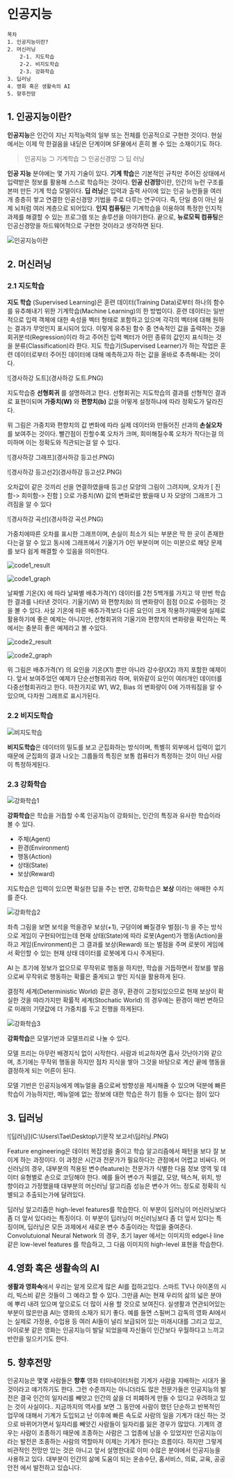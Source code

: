 # 인공지능

```
목차
1. 인공지능이란?
2. 머신러닝
	2-1. 지도학습
	2-2. 비지도학습
	2-3. 강화학습
3. 딥러닝
4. 영화 혹은 생활속의 AI
5. 향후전망
```



## 1. 인공지능이란?

**인공지능**은 인간이 지닌 지적능력의 일부 또는 전체를 인공적으로 구현한 것이다. 현실에서는 이제 막 한걸음을 내딛은 단계이며 SF물에서 흔히 볼 수 있는 소재이기도 하다.

> 인공지능 ⊃ 기계학습 ⊃ 인공신경망 ⊃ 딥 러닝

**인공 지능** 분야에는 몇 가지 기술이 있다. **기계 학습**은 기본적인 규칙만 주어진 상태에서 입력받은 정보를 활용해 스스로 학습하는 것이다. **인공 신경망**이란, 인간의 뉴런 구조를 본떠 만든 기계 학습 모델이다. **딥 러닝**은 입력과 출력 사이에 있는 인공 뉴런들을 여러개 층층히 쌓고 연결한 인공신경망 기법을 주로 다루는 연구이다. 즉, 단일 층이 아닌 실제 뇌처럼 여러 계층으로 되어있다. **인지 컴퓨팅**은 기계학습을 이용하여 특정한 인지적 과제를 해결할 수 있는 프로그램 또는 솔루션을 이야기한다. 끝으로, **뉴로모픽 컴퓨팅**은 인공신경망을 하드웨어적으로 구현한 것이라고 생각하면 된다.

![인공지능이란](인공지능이란.PNG)

## 2. 머신러닝



### 2.1 지도학습

**지도 학습** (Supervised Learning)은 훈련 데이터(Training Data)로부터 하나의 함수를 유추해내기 위한 기계학습(Machine Learning)의 한 방법이다. 훈련 데이터는 일반적으로 입력 객체에 대한 속성을 벡터 형태로 포함하고 있으며 각각의 벡터에 대해 원하는 결과가 무엇인지 표시되어 있다. 이렇게 유추된 함수 중 연속적인 값을 출력하는 것을 회귀분석(Regression)이라 하고 주어진 입력 벡터가 어떤 종류의 값인지 표식하는 것을 분류(Classification)라 한다. 지도 학습기(Supervised Learner)가 하는 작업은 훈련 데이터로부터 주어진 데이터에 대해 예측하고자 하는 값을 올바로 추측해내는 것이다. 

![경사하강 도트](경사하강 도트.PNG)

지도학습중 **선형회귀** 를 설명하려고 한다. 선형회귀는 지도학습의 결과를 선형적인 결과로 표현이되며 **가중치(W)** 와 **편향치(b)** 값을 어떻게 설정하냐에 따라 정확도가 달라진다.

위 그림은 가중치와 편향치의 값 변화에 따라 실제 데이터와 만들어진 선과의 **손실오차**를 보여주는 것이다. 빨간점이 진할수록 오차가 크며, 희미해질수록 오차가 작다는걸 의미하며 이는 정확도와 직관되는걸 알 수 있다. 

![경사하강 그래프](경사하강 등고선.PNG)

![경사하강 등고선2](경사하강 등고선2.PNG)

오차값이 같은 것끼리 선을 연결하였을때 등고선 모양의 그림이 그려지며, 오차가 [ 진함-> 희미함-> 진함 ] 으로 가중치(W) 값의 변화로만 봤을때 U 자 모양의 그래프가 그려짐을 알 수 있다

![경사하강 곡선](경사하강 곡선.PNG)

가중치에따른 오차를 표시한 그래프이며, 손실이 최소가 되는 부분은 딱 한 곳이 존재한다는걸 알 수 있고 동시에 그래프에서 기울기가 0인 부분이며 이는 미분으로 해당 문제를 보다 쉽게 해결할 수 있음을 의미한다. 

![code1_result](code1_result.PNG)

![code1_graph](code1_graph.PNG)

날짜별 기온(X) 에 따라 날짜별 배추가격(Y) 데이터를 2천 5백개를 가지고 약 만번 학습한 결과를 나타낸 것이다. 기울기(W) 와 편향치(b) 의 변화량이 점점 0으로 수렴하는 것을 볼 수 있다. 사실 기온에 따른 배추가격보다 다른 요인이 크게 작용하기때문에 실제로 활용하기에 좋은 예제는 아니지만, 선형회귀의 기울기와 편향치의 변화량을 확인하는 쪽에서는 충분히 좋은 예제라고 볼 수있다.

![code2_result](code2_result.PNG)

![code2_graph](code2_graph.PNG)

 

위 그림은 배추가격(Y) 의 요인을 기온(X1) 뿐만 아니라 강수량(X2) 까지 포함한 예제이다. 앞서 보여주었던 예제가 단순선형회귀라 하며, 위와같이 요인이 여러개인 데이터를 다중선형회귀라고 한다. 마찬가지로 W1, W2, Bias 의 변화량이 0에 가까워짐을 알 수 있으며, 다차원 그래프로 표시가된다.



### 2.2 비지도학습

![비지도학습](비지도학습.PNG)

**비지도학습**은 데이터의 밀도를 보고 군집화하는 방식이며, 특별히 외부에서 입력이 없기때문에 군집화의 결과 나오는 그룹들의 특징은 보통 컴퓨터가 특정하는 것이 아닌 사람이 특정하게된다.



### 2.3 강화학습

![강화학습1](강화학습1.PNG)



**강화학습**은 학습을 거듭할 수록 인공지능이 강화되는, 인간의 특징과 유사한 학습이라 볼 수 있다.

- 주체(Agent) 
- 환경(Environment) 
- 행동(Action) 
- 상태(State) 
- 보상(Reward) 

지도학습은 입력이 있으면 확실한 답을 주는 반면, 강화학습은 **보상** 이라는 애매한 수치를 준다.

![강화학습2](강화학습2.PNG)

좌측 그림을 보면 보석을 먹을경우 보상(+1), 구덩이에 빠질경우 벌점(-1) 을 주는 방식으로 게임이 구현되어있는데 현재 상태(State)에 따라 로봇(Agent)가 행동(Action)을 하고 게임(Environment)은 그 결과를 보상(Reward) 또는 벌점을 주며 로봇이 게임에서 확인할 수 있는 현재 상태 데이터를 로봇에게 다시 주게된다.

AI 는 초기에 정보가 없으므로 무작위로 행동을 하지만, 학습을 거듭하면서 정보를 쌓음으로써 무작위로 행동하는 확률은 줄게되고 쌓인 지식을 활용하게 된다.

결정적 세계(Deterministic World) 같은 경우,  환경이 고정되있으므로 현재 보상이 확실한 것을 따라가지만 확률적 세계(Stochatic World) 의 경우에는 환경이 매번 변하므로 미래의 기댓값에 더 가중치를 두고 진행을 하게된다.

![강화학습3](강화학습3.PNG)

 **강화학습**은 모델기반과 모델프리로 나눌 수 있다.

모델 프리는 아무런 배경지식 없이 시작한다. 사람과 비교하자면 흡사 갓난아기와 같으며, 초기에는 무작위 행동을 하지만 점차 지식을 쌓아 그것을 바탕으로 계산 끝에 행동을 결정하게 되는 어른이 된다.

모델 기반은 인공지능에게 메뉴얼을 줌으로써 방향성을 제시해줄 수 있으며 덕분에 빠른 학습이 가능하지만, 메뉴얼에 없는 정보에 대한 학습은 하기 힘들 수 있다는 점이 있다



## 3. 딥러닝

![딥러닝](C:\Users\Tae\Desktop\기문작 보고서\딥러닝.PNG)

Feature engineering은 데이터 복잡성을 줄이고 학습 알고리즘에서 패턴을 보다 잘 보이게 하는 과정이다. 이 과정은 시간과 전문가가 필요하다는 관점에서 어렵고 비싸다. 머신러닝의 경우, 대부분의 적용된 변수(feature)는 전문가가 식별한 다음 정보 영역 및 데이터 유형별로 손으로 코딩해야 한다.  예를 들어 변수가 픽셀값, 모양, 텍스쳐, 위치, 방향이라고 가정했을때 대부분의 머신러닝 알고리즘 성능은 변수가 어느 정도로 정확히 식별되고 추출되는가에 달려있다.

딥러닝 알고리즘은 high-level features를 학습한다. 이 부분이 딥러닝이 머신러닝보다 좀 더 앞서 있다라는 특징이다. 이 부분이 딥러닝이 머신러닝보다 좀 더 앞서 있다는 특징이며, 딥러닝은 모든 과제에서 새로운 변수 추출이라는 작업을 줄여준다. Convolutuional Neural Network 의 경우, 초기 layer 에서는 이미지의 edge나 line 같은 low-level features 를 학습하고, 그 다음 이미지의 high-level 표현을 학습한다.



## 4.영화 혹은 생활속의 AI

**생활과 영화속**에서 우리는 알게 모르게 많은 AI를 접하고있다. 스마트 TV나 아이폰의 시리, 빅스비 같은 것들이 그 예라고 할 수 있다. 그만큼 AI는 현재 우리의 삶의 넓은 분야에 뿌리 내려 있으며 앞으로도 더 많이 사용 할 것으로 보여진다. 실생활과 연관되어있는 부분이 많은만큼  AI는 영화의 소재가 되기 좋다. 예를 들면 스필버그 감독의 영화 AI에서는 실제로 가정용, 수업용 등 여러 AI들이 널리 보급되어 있는 미래시대를 그리고 있고, 아이로봇 같은 영화는 인공지능이 발달 되었을때 자신들이 인간보다 우월하다고 느끼고 반란을 일으키기도 한다. 



## 5. 향후전망

인공지능은 몇몇 사람들은 **향후** 영화 터미네이터처럼 기계가 사람을 지배하는 시대가 올 것이라고 얘기하기도 한다. 그런 수준까지는 아니더라도 많은 전문가들은 인공지능의 발전은 결국 인간의 일자리를 빼앗고 인간의 삶을 더 피폐하게 만들 수 있다고 우려하고 있는 것이 사실이다.. 지금까지의 역사를 보면 그 동안에 사람이 했던 단순하고 반복적인 업무에 대해서 기계가 도입되고 난 이후에 빠른 속도로 사람의 일을 기계가 대신 하는 것으로 바뀌어가면서 일자리를 빼앗긴 사람들이 일자리를 잃은 경우가 많았다. 기계의 경우는 사람이 조종하기 때문에 조종하는 사람은 그 업종에 남을 수 있었지만 인공지능이라는 발전은 조종하는 사람의 역할마저 이제는 기계가 한다는 흐름이다. 하지만 그렇게 비관적인 전망만 있는 것은 아니고 앞서 설명한대로 이미 수많은 분야에서 인공지능을 사용하고 있다. 대부분이 인간의 삶에 도움이 되는 운송수단, 홈서비스, 의료, 교육, 공공안전 에서 발전하고 있습니다.